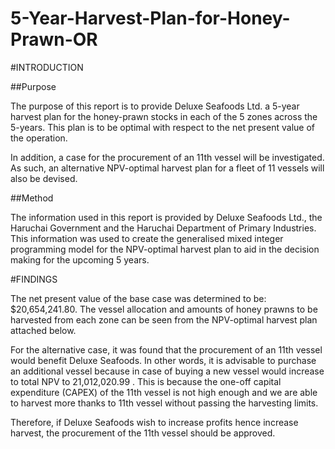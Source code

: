 # 5-Year-Harvest-Plan-for-Honey-Prawn-OR

#INTRODUCTION

##Purpose

The purpose of this report is to provide Deluxe Seafoods Ltd. a 5-year harvest plan for the honey-prawn stocks in each of the 5 zones across the 5-years. This plan is to be optimal with respect to the net present value of the operation. 

In addition, a case for the procurement of an 11th vessel will be investigated. As such, an alternative NPV-optimal harvest plan for a fleet of 11 vessels will also be devised.  

##Method

The information used in this report is provided by Deluxe Seafoods Ltd., the Haruchai Government and the Haruchai Department of Primary Industries. This information was used to create the generalised mixed integer programming model for the NPV-optimal harvest plan to aid in the decision making for the upcoming 5 years. 


#FINDINGS


The net present value of the base case was determined to be: $20,654,241.80. The vessel allocation and amounts of honey prawns to be harvested from each zone can be seen from the NPV-optimal harvest plan attached below.

For the alternative case, it was found that the procurement of an 11th vessel would benefit Deluxe Seafoods. In other words, it is advisable to purchase an additional vessel because in case of buying a new vessel would increase to total NPV to 21,012,020.99 . This is because the one-off capital expenditure (CAPEX) of the 11th vessel is not high enough and we are able to harvest more thanks to 11th vessel without passing the harvesting limits. 

Therefore, if Deluxe Seafoods wish to increase profits hence increase harvest, the procurement of the 11th vessel should be approved.








